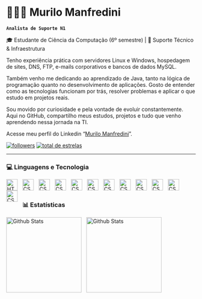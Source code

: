 # 🧑🏻‍💻 Murilo Manfredini

**`Analista de Suporte N1`**

🎓 Estudante de Ciência da Computação (6º semestre) | 💼 Suporte Técnico & Infraestrutura

Tenho experiência prática com servidores Linux e Windows, hospedagem de sites, DNS, FTP, e-mails corporativos e bancos de dados MySQL.

Também venho me dedicando ao aprendizado de Java, tanto na lógica de programação quanto no desenvolvimento de aplicações. Gosto de entender como as tecnologias funcionam por trás, resolver problemas e aplicar o que estudo em projetos reais.

Sou movido por curiosidade e pela vontade de evoluir constantemente. Aqui no GitHub, compartilho meus estudos, projetos e tudo que venho aprendendo nessa jornada na TI.

Acesse meu perfil do Linkedin “[Murilo Manfredini](www.linkedin.com/in/murilo-manfredini-160879240)”.

<p align="left"> 
      <a href="https://github.com/murilomanfredini1?tab=followers">
         <img alt="followers" title="Siga-me no Github" src="https://custom-icon-badges.demolab.com/github/followers/murilomanfredini1?color=236ad3&labelColor=1155ba&style=for-the-badge&logo=github&label=Seguidores&logoColor=white"/></a>
      <a href="https://github.com/murilomanfredini1?tab=repositories&sort=stargazers">
         <img alt="total de estrelas" title="Total de estrelas no GitHub" src="https://custom-icon-badges.demolab.com/github/stars/murilomanfredini1?color=55960c&style=for-the-badge&labelColor=488207&logo=star&label=estrelas"/></a>
   </p> 

   ---

   ### 💻 Linguagens e Tecnologia

   
<img 
    align="left"
    alt="HTML"
    title="HTML"
    width="30px"
    style="padding-right: 10px;"
    src="https://cdn.jsdelivr.net/gh/devicons/devicon@latest/icons/html5/html5-original.svg" 
/>


<img 
    align="left"
    alt="CSS"
    title="CSS"
    width="30px"
    style="padding-right: 10px;"
    src="https://cdn.jsdelivr.net/gh/devicons/devicon@latest/icons/css3/css3-original.svg" 
/>


<img 
    align="left"
    alt="CSS"
    title="CSS"
    width="30px"
    style="padding-right: 10px;"
    src="https://cdn.jsdelivr.net/gh/devicons/devicon@latest/icons/javascript/javascript-original.svg" 
/>


<img 
    align="left"
    alt="CSS"
    title="CSS"
    width="30px"
    style="padding-right: 10px;"
    src="https://cdn.jsdelivr.net/gh/devicons/devicon@latest/icons/java/java-original.svg" 
/>


<img 
    align="left"
    alt="CSS"
    title="CSS"
    width="30px"
    style="padding-right: 10px;"
    src="https://cdn.jsdelivr.net/gh/devicons/devicon@latest/icons/python/python-original.svg" 
/>


<img 
    align="left"
    alt="CSS"
    title="CSS"
    width="30px"
    style="padding-right: 10px;"
    src="https://cdn.jsdelivr.net/gh/devicons/devicon@latest/icons/linux/linux-original.svg" 
/>


<img 
    align="left"
    alt="CSS"
    title="CSS"
    width="30px"
    style="padding-right: 10px;"
    src="https://cdn.jsdelivr.net/gh/devicons/devicon@latest/icons/windows11/windows11-original.svg" 
/>


<img 
    align="left"
    alt="CSS"
    title="CSS"
    width="30px"
    style="padding-right: 10px;"
    src="https://cdn.jsdelivr.net/gh/devicons/devicon@latest/icons/mysql/mysql-original-wordmark.svg" 
/>


<img 
    align="left"
    alt="CSS"
    title="CSS"
    width="30px"
    style="padding-right: 10px;"
    src="https://cdn.jsdelivr.net/gh/devicons/devicon@latest/icons/php/php-original.svg" 
/>


<img 
    align="left"
    alt="CSS"
    title="CSS"
    width="30px"
    style="padding-right: 10px;"
    src="https://cdn.jsdelivr.net/gh/devicons/devicon@latest/icons/salesforce/salesforce-original.svg" 
/>


<img 
    align="left"
    alt="CSS"
    title="CSS"
    width="30px"
    style="padding-right: 10px;"
    src="https://cdn.jsdelivr.net/gh/devicons/devicon@latest/icons/wordpress/wordpress-plain.svg" 
/>


<img 
    align="left"
    alt="CSS"
    title="CSS"
    width="30px"
    style="padding-right: 10px;"
    src="https://cdn.jsdelivr.net/gh/devicons/devicon@latest/icons/slack/slack-original.svg" 
/>

<br/>
<br/>

### 📊 Estatísticas

<img 
    align="left"
    alt="Github Stats"
    height="200"
    style="padding-right: 10px;"
    src="https://github-readme-stats.vercel.app/api?username=murilomanfredini1&show_icons=true&theme=tokyonight&locale=pt-br"
/>

<img 
    align="left"
    alt="Github Stats"
    height="200"
    style="padding-right: 10px;"
    src="https://github-readme-stats.vercel.app/api/top-langs/?username=murilomanfredini&theme=tokyonight&layout=compact&custom_title=Tecnologias&langs_count=9"
/>



          
          
          
          
          
          
          
          
          

          
          
